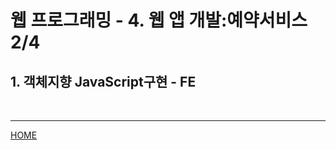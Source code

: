 # 웹 프로그래밍 - 4. 웹 앱 개발:예약서비스 2/4

## 1. 객체지향 JavaScript구현 - FE





<br>



---

[HOME](https://github.com/tunaep5/Boostcourse/blob/master/README.md)